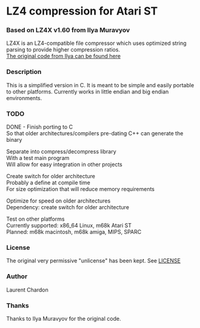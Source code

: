 # LZ4 compression for Atari ST

### Based on LZ4X v1.60 from Ilya Muravyov
LZ4X is an LZ4-compatible file compressor which uses optimized string parsing to provide higher compression ratios.  
[The original code from Ilya can be found here](https://github.com/encode84/lz4x)

### Description
This is a simplified version in C. It is meant to be simple and easily portable to other platforms. Currently works in little endian and big endian environments.

### TODO
DONE - Finish porting to C  
    So that older architectures/compilers pre-dating C++ can generate the binary  
  
Separate into compress/decompress library  
    With a test main program  
    Will allow for easy integration in other projects  
  
Create switch for older architecture  
    Probably a define at compile time  
    For size optimization that will reduce memory requirements  
  
Optimize for speed on older architectures  
    Dependency: create switch for older architecture  
  
Test on other platforms  
    Currently supported: x86_64 Linux, m68k Atari ST  
    Planned: m68k macintosh, m68k amiga, MIPS, SPARC  
  
### License
The original very permissive "unlicense" has been kept. See [LICENSE](LICENSE)

### Author
Laurent Chardon

### Thanks
Thanks to Ilya Muravyov for the original code.
